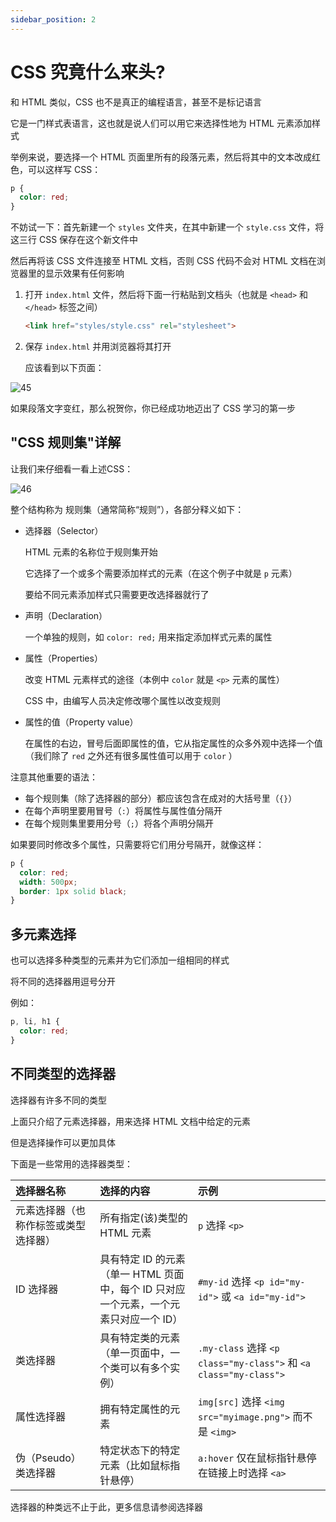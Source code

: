```yaml
---
sidebar_position: 2
---
```


# CSS 究竟什么来头?

和 HTML 类似，CSS 也不是真正的编程语言，甚至不是标记语言

它是一门样式表语言，这也就是说人们可以用它来选择性地为 HTML 元素添加样式

举例来说，要选择一个 HTML 页面里所有的段落元素，然后将其中的文本改成红色，可以这样写 CSS：

```css
p {
  color: red;
}
```

不妨试一下：首先新建一个 `styles` 文件夹，在其中新建一个 `style.css` 文件，将这三行 CSS 保存在这个新文件中

然后再将该 CSS 文件连接至 HTML 文档，否则 CSS 代码不会对 HTML 文档在浏览器里的显示效果有任何影响

1. 打开 `index.html` 文件，然后将下面一行粘贴到文档头（也就是 `<head>` 和 `</head>` 标签之间）

   ```html
   <link href="styles/style.css" rel="stylesheet">
   ```

2. 保存 `index.html` 并用浏览器将其打开

   应该看到以下页面：

![45](	https://development-guides-1258936571.cos.ap-chengdu.myqcloud.com/web/guides/completebeginners/45.png)

如果段落文字变红，那么祝贺你，你已经成功地迈出了 CSS 学习的第一步

## "CSS 规则集"详解

让我们来仔细看一看上述CSS：

![46](	https://development-guides-1258936571.cos.ap-chengdu.myqcloud.com/web/guides/completebeginners/46.png)

整个结构称为 规则集（通常简称“规则”），各部分释义如下：

- 选择器（Selector）

  HTML 元素的名称位于规则集开始

  它选择了一个或多个需要添加样式的元素（在这个例子中就是 `p` 元素）

  要给不同元素添加样式只需要更改选择器就行了

- 声明（Declaration）

  一个单独的规则，如 `color: red;` 用来指定添加样式元素的属性

- 属性（Properties）

  改变 HTML 元素样式的途径（本例中 `color` 就是 `<p>` 元素的属性）

  CSS 中，由编写人员决定修改哪个属性以改变规则

- 属性的值（Property value）

  在属性的右边，冒号后面即属性的值，它从指定属性的众多外观中选择一个值（我们除了 `red` 之外还有很多属性值可以用于 `color` ）

注意其他重要的语法：

- 每个规则集（除了选择器的部分）都应该包含在成对的大括号里（`{}`）
- 在每个声明里要用冒号（`:`）将属性与属性值分隔开
- 在每个规则集里要用分号（`;`）将各个声明分隔开

如果要同时修改多个属性，只需要将它们用分号隔开，就像这样：

```css
p {
  color: red;
  width: 500px;
  border: 1px solid black;
}
```

## 多元素选择

也可以选择多种类型的元素并为它们添加一组相同的样式

将不同的选择器用逗号分开

例如：

```css
p, li, h1 {
  color: red;
}
```

## 不同类型的选择器

选择器有许多不同的类型

上面只介绍了元素选择器，用来选择 HTML 文档中给定的元素

但是选择操作可以更加具体

下面是一些常用的选择器类型：

| 选择器名称                           | 选择的内容                                                   | 示例                                                         |
| :----------------------------------- | :----------------------------------------------------------- | :----------------------------------------------------------- |
| 元素选择器（也称作标签或类型选择器） | 所有指定(该)类型的 HTML 元素                                 | `p` 选择 `<p>`                                               |
| ID 选择器                            | 具有特定 ID 的元素（单一 HTML 页面中，每个 ID 只对应一个元素，一个元素只对应一个 ID） | `#my-id` 选择 `<p id="my-id">` 或 `<a id="my-id">`           |
| 类选择器                             | 具有特定类的元素（单一页面中，一个类可以有多个实例）         | `.my-class` 选择 `<p class="my-class">` 和 `<a class="my-class">` |
| 属性选择器                           | 拥有特定属性的元素                                           | `img[src]` 选择 `<img src="myimage.png">` 而不是 `<img>`     |
| 伪（Pseudo）类选择器                 | 特定状态下的特定元素（比如鼠标指针悬停）                     | `a:hover` 仅在鼠标指针悬停在链接上时选择 `<a>`               |

选择器的种类远不止于此，更多信息请参阅选择器